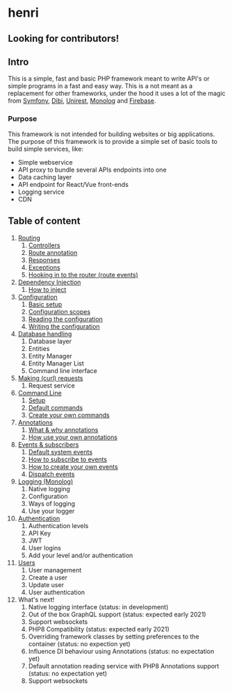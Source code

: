 # henri

## Looking for contributors!

## Intro
This is a simple, fast and basic PHP framework meant to write API's or simple programs in a fast and easy way. This is a not meant as a replacement for other frameworks,
under the hood it uses a lot of the magic from [Symfony](https://symfony.com/), [Dibi](https://github.com/dg/dibi), [Unirest](https://github.com/Kong/unirest-php), [Monolog](https://github.com/Seldaek/monolog) and [Firebase](https://github.com/firebase/php-jwt).

### Purpose  
This framework is not intended for building websites or big applications. The purpose of this framework is to provide a simple set of basic tools to build simple services, like: 
- Simple webservice
- API proxy to bundle several APIs endpoints into one
- Data caching layer
- API endpoint for React/Vue front-ends
- Logging service
- CDN

## Table of content
1. [Routing](https://github.com/HenrivantSant/henri/blob/master/Docs/Routing.md#1-routing)
	1. [Controllers](https://github.com/HenrivantSant/henri/blob/master/Docs/Routing.md#controllers)
	1. [Route annotation](https://github.com/HenrivantSant/henri/blob/master/Docs/Routing.md#route-annotation)
	1. [Responses](https://github.com/HenrivantSant/henri/blob/master/Docs/Routing.md#responses)
	1. [Exceptions](https://github.com/HenrivantSant/henri/blob/master/Docs/Routing.md#exceptions)
	1. [Hooking in to the router (route events)](https://github.com/HenrivantSant/henri/blob/master/Docs/Routing.md#route-annotation)
1. [Dependency Injection](https://github.com/HenrivantSant/henri/blob/master/Docs/Dependency-Injection.md#2-dependency-injection)
    1. [How to inject](https://github.com/HenrivantSant/henri/blob/master/Docs/Dependency-Injection.md#how-to-inject)
1. [Configuration](https://github.com/HenrivantSant/henri/blob/master/Docs/Configuration.md#3-configuration)
	1. [Basic setup](https://github.com/HenrivantSant/henri/blob/master/Docs/Configuration.md#basic-setup)
	1. [Configuration scopes](https://github.com/HenrivantSant/henri/blob/master/Docs/Configuration.md#configuration-scopes)
	1. [Reading the configuration](https://github.com/HenrivantSant/henri/blob/master/Docs/Configuration.md#reading-the-configuration)
	1. [Writing the configuration](https://github.com/HenrivantSant/henri/blob/master/Docs/Configuration.md#writing-the-configuration-in-code)
1. [Database handling](https://github.com/HenrivantSant/henri/blob/master/Docs/Database.md#4-database-handling)
	1. Database layer
	1. Entities
	1. Entity Manager
	1. Entity Manager List
	1. Command line interface
1. [Making (curl) requests](https://github.com/HenrivantSant/henri/blob/master/Docs/Making-Requests.md#5-making-curl-requests)
	1. Request service
1. [Command Line](https://github.com/HenrivantSant/henri/blob/master/Docs/Command-Line-Interface.md#6-command-line-interface)
	1. [Setup](https://github.com/HenrivantSant/henri/blob/master/Docs/Command-Line-Interface.md#setup)
	1. [Default commands](https://github.com/HenrivantSant/henri/blob/master/Docs/Command-Line-Interface.md#default-commands)
	1. [Create your own commands](https://github.com/HenrivantSant/henri/blob/master/Docs/Command-Line-Interface.md#create-your-own-commands)
1. [Annotations](https://github.com/HenrivantSant/henri/blob/master/Docs/Annotations.md#7-annotations)
	1. [What & why annotations](https://github.com/HenrivantSant/henri/blob/master/Docs/Annotations.md#what--why-annotations)
	1. [How use your own annotations](https://github.com/HenrivantSant/henri/blob/master/Docs/Annotations.md#how-use-your-own-annotations)
1. [Events & subscribers](https://github.com/HenrivantSant/henri/blob/master/Docs/Events-and-Subscribers.md#8-events--subscribers)
	1. [Default system events](https://github.com/HenrivantSant/henri/blob/master/Docs/Events-and-Subscribers.md#default-system-events)
	1. [How to subscribe to events](https://github.com/HenrivantSant/henri/blob/master/Docs/Events-and-Subscribers.md#how-to-subscribe-to-events)
	1. [How to create your own events](https://github.com/HenrivantSant/henri/blob/master/Docs/Events-and-Subscribers.md#how-to-create-your-own-events)
	1. [Dispatch events](https://github.com/HenrivantSant/henri/blob/master/Docs/Events-and-Subscribers.md#dispatch-events)
1. [Logging (Monolog)](https://github.com/HenrivantSant/henri/blob/master/Docs/Logging.md#logging)
	1. Native logging
	1. Configuration
	1. Ways of logging
	1. Use your logger
1. [Authentication](https://github.com/HenrivantSant/henri/blob/master/Docs/Authentication.md#authentication)
	1. Authentication levels
	1. API Key
	1. JWT
	1. User logins
	1. Add your level and/or authentication
1. [Users](https://github.com/HenrivantSant/henri/blob/master/Docs/Users.md#users)
	1. User management
	1. Create a user
	1. Update user
	1. User authentication
1. What's next!
	1. Native logging interface (status: in development)
	1. Out of the box GraphQL support (status: expected early 2021)
	1. Support websockets
	1. PHP8 Compatibility (status: expected early 2021)
	1. Overriding framework classes by setting preferences to the container (status: no expection yet)
	1. Influence DI behaviour using Annotations (status: no expectation yet)
	1. Default annotation reading service with PHP8 Annotations support (status: no expectation yet)
	1. Support websockets
